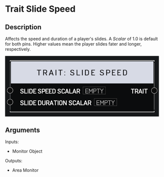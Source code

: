# Trait Slide Speed

## Description

Affects the speed and duration of a player's slides. A _Scalar_ of 1.0 is default for both pins. Higher values mean the player slides fater and longer, respectively.

![Area Monitor](../../.gitbook/assets/images/scripting/traits/trait-slide-speed.png)

## Arguments

Inputs:

* Monitor Object

Outputs:

* Area Monitor
